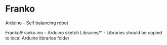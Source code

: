 Franko
======

Arduino - Self balancing robot

Franko/Franko.ino - Arduino sketch
Libraries/* - Libraries should be copied to local Arduino libraries folder
